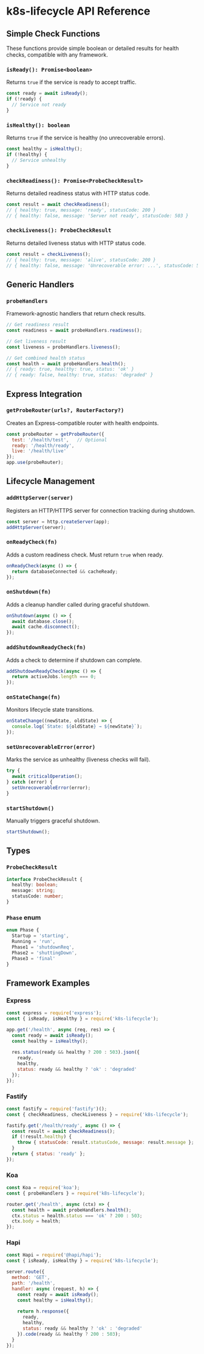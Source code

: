 # k8s-lifecycle API Reference

## Simple Check Functions

These functions provide simple boolean or detailed results for health checks, compatible with any framework.

### `isReady(): Promise<boolean>`
Returns `true` if the service is ready to accept traffic.

```javascript
const ready = await isReady();
if (!ready) {
  // Service not ready
}
```

### `isHealthy(): boolean`
Returns `true` if the service is healthy (no unrecoverable errors).

```javascript
const healthy = isHealthy();
if (!healthy) {
  // Service unhealthy
}
```

### `checkReadiness(): Promise<ProbeCheckResult>`
Returns detailed readiness status with HTTP status code.

```javascript
const result = await checkReadiness();
// { healthy: true, message: 'ready', statusCode: 200 }
// { healthy: false, message: 'Server not ready', statusCode: 503 }
```

### `checkLiveness(): ProbeCheckResult`
Returns detailed liveness status with HTTP status code.

```javascript
const result = checkLiveness();
// { healthy: true, message: 'alive', statusCode: 200 }
// { healthy: false, message: 'Unrecoverable error: ...', statusCode: 503 }
```

## Generic Handlers

### `probeHandlers`
Framework-agnostic handlers that return check results.

```javascript
// Get readiness result
const readiness = await probeHandlers.readiness();

// Get liveness result  
const liveness = probeHandlers.liveness();

// Get combined health status
const health = await probeHandlers.health();
// { ready: true, healthy: true, status: 'ok' }
// { ready: false, healthy: true, status: 'degraded' }
```

## Express Integration

### `getProbeRouter(urls?, RouterFactory?)`
Creates an Express-compatible router with health endpoints.

```javascript
const probeRouter = getProbeRouter({
  test: '/health/test',   // Optional
  ready: '/health/ready',
  live: '/health/live'
});
app.use(probeRouter);
```

## Lifecycle Management

### `addHttpServer(server)`
Registers an HTTP/HTTPS server for connection tracking during shutdown.

```javascript
const server = http.createServer(app);
addHttpServer(server);
```

### `onReadyCheck(fn)`
Adds a custom readiness check. Must return `true` when ready.

```javascript
onReadyCheck(async () => {
  return databaseConnected && cacheReady;
});
```

### `onShutdown(fn)`
Adds a cleanup handler called during graceful shutdown.

```javascript
onShutdown(async () => {
  await database.close();
  await cache.disconnect();
});
```

### `addShutdownReadyCheck(fn)`
Adds a check to determine if shutdown can complete.

```javascript
addShutdownReadyCheck(async () => {
  return activeJobs.length === 0;
});
```

### `onStateChange(fn)`
Monitors lifecycle state transitions.

```javascript
onStateChange((newState, oldState) => {
  console.log(`State: ${oldState} → ${newState}`);
});
```

### `setUnrecoverableError(error)`
Marks the service as unhealthy (liveness checks will fail).

```javascript
try {
  await criticalOperation();
} catch (error) {
  setUnrecoverableError(error);
}
```

### `startShutdown()`
Manually triggers graceful shutdown.

```javascript
startShutdown();
```

## Types

### `ProbeCheckResult`
```typescript
interface ProbeCheckResult {
  healthy: boolean;
  message: string;
  statusCode: number;
}
```

### `Phase` enum
```typescript
enum Phase {
  Startup = 'starting',
  Running = 'run',
  Phase1 = 'shutdownReq',
  Phase2 = 'shuttingDown',
  Phase3 = 'final'
}
```

## Framework Examples

### Express
```javascript
const express = require('express');
const { isReady, isHealthy } = require('k8s-lifecycle');

app.get('/health', async (req, res) => {
  const ready = await isReady();
  const healthy = isHealthy();
  
  res.status(ready && healthy ? 200 : 503).json({
    ready,
    healthy,
    status: ready && healthy ? 'ok' : 'degraded'
  });
});
```

### Fastify
```javascript
const fastify = require('fastify')();
const { checkReadiness, checkLiveness } = require('k8s-lifecycle');

fastify.get('/health/ready', async () => {
  const result = await checkReadiness();
  if (!result.healthy) {
    throw { statusCode: result.statusCode, message: result.message };
  }
  return { status: 'ready' };
});
```

### Koa
```javascript
const Koa = require('koa');
const { probeHandlers } = require('k8s-lifecycle');

router.get('/health', async (ctx) => {
  const health = await probeHandlers.health();
  ctx.status = health.status === 'ok' ? 200 : 503;
  ctx.body = health;
});
```

### Hapi
```javascript
const Hapi = require('@hapi/hapi');
const { isReady, isHealthy } = require('k8s-lifecycle');

server.route({
  method: 'GET',
  path: '/health',
  handler: async (request, h) => {
    const ready = await isReady();
    const healthy = isHealthy();
    
    return h.response({
      ready,
      healthy,
      status: ready && healthy ? 'ok' : 'degraded'
    }).code(ready && healthy ? 200 : 503);
  }
});
```